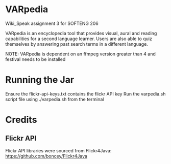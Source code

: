 # VARpedia
Wiki_Speak assignment 3 for SOFTENG 206

VARpedia is an encyclopedia tool that provides visual, aural and reading capabilities for a second language learner.
Users are also able to quiz themselves by answering past search terms in a different language.

NOTE: VARpedia is dependent on an ffmpeg version greater than 4 and festival needs to be installed 

# Running the Jar
Ensure the flickr-api-keys.txt contains the flickr API key
Run the varpedia.sh script file using ./varpedia.sh from the terminal

# Credits
## Flickr API
Flickr API libraries were sourced from Flickr4Java: https://github.com/boncey/Flickr4Java


